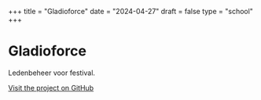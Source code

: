 +++
title = "Gladioforce"
date = "2024-04-27"
draft = false
type = "school"
+++

# Gladioforce

Ledenbeheer voor festival.

[Visit the project on GitHub](https://github.com/GladioForce-Org/GladioForce)
